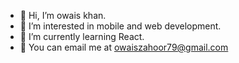 - 👋 Hi, I’m owais khan.
- 👀 I’m interested in mobile and web development.
- 🌱 I’m currently learning React.
- 📧 You can email me at owaiszahoor79@gmail.com

<!---
owais11-art/owais11-art is a ✨ special ✨ repository because its `README.md` (this file) appears on your GitHub profile.
You can click the Preview link to take a look at your changes.
--->
